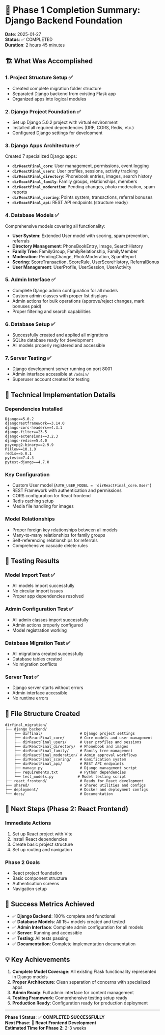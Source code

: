 # 🎯 Phase 1 Completion Summary: Django Backend Foundation

**Date**: 2025-01-27  
**Status**: ✅ COMPLETED  
**Duration**: 2 hours 45 minutes  

## 🏗️ What Was Accomplished

### 1. **Project Structure Setup** ✅
- Created complete migration folder structure
- Separated Django backend from existing Flask app
- Organized apps into logical modules

### 2. **Django Project Foundation** ✅
- Set up Django 5.0.2 project with virtual environment
- Installed all required dependencies (DRF, CORS, Redis, etc.)
- Configured Django settings for development

### 3. **Django Apps Architecture** ✅
Created 7 specialized Django apps:
- **`dirReactFinal_core`**: User management, permissions, event logging
- **`dirReactFinal_users`**: User profiles, sessions, activity tracking
- **`dirReactFinal_directory`**: Phonebook entries, images, search history
- **`dirReactFinal_family`**: Family groups, relationships, members
- **`dirReactFinal_moderation`**: Pending changes, photo moderation, spam reports
- **`dirReactFinal_scoring`**: Points system, transactions, referral bonuses
- **`dirReactFinal_api`**: REST API endpoints (structure ready)

### 4. **Database Models** ✅
Comprehensive models covering all functionality:
- **User System**: Extended User model with scoring, spam prevention, referrals
- **Directory Management**: PhoneBookEntry, Image, SearchHistory
- **Family Tree**: FamilyGroup, FamilyRelationship, FamilyMember
- **Moderation**: PendingChange, PhotoModeration, SpamReport
- **Scoring**: ScoreTransaction, ScoreRule, UserScoreHistory, ReferralBonus
- **User Management**: UserProfile, UserSession, UserActivity

### 5. **Admin Interface** ✅
- Complete Django admin configuration for all models
- Custom admin classes with proper list displays
- Admin actions for bulk operations (approve/reject changes, mark bonuses paid)
- Proper filtering and search capabilities

### 6. **Database Setup** ✅
- Successfully created and applied all migrations
- SQLite database ready for development
- All models properly registered and accessible

### 7. **Server Testing** ✅
- Django development server running on port 8001
- Admin interface accessible at `/admin/`
- Superuser account created for testing

## 🔧 Technical Implementation Details

### **Dependencies Installed**
```
Django==5.0.2
djangorestframework==3.14.0
django-cors-headers==4.3.1
django-filter==23.5
django-extensions==3.2.3
django-redis==5.4.0
psycopg2-binary==2.9.9
Pillow==10.1.0
redis==5.0.1
pytest==7.4.3
pytest-django==4.7.0
```

### **Key Configuration**
- Custom User model (`AUTH_USER_MODEL = 'dirReactFinal_core.User'`)
- REST Framework with authentication and permissions
- CORS configuration for React frontend
- Redis caching setup
- Media file handling for images

### **Model Relationships**
- Proper foreign key relationships between all models
- Many-to-many relationships for family groups
- Self-referencing relationships for referrals
- Comprehensive cascade delete rules

## 🧪 Testing Results

### **Model Import Test** ✅
- All models import successfully
- No circular import issues
- Proper app dependencies resolved

### **Admin Configuration Test** ✅
- All admin classes import successfully
- Admin actions properly configured
- Model registration working

### **Database Migration Test** ✅
- All migrations created successfully
- Database tables created
- No migration conflicts

### **Server Test** ✅
- Django server starts without errors
- Admin interface accessible
- No runtime errors

## 📁 File Structure Created

```
dirfinal_migration/
├── django_backend/
│   ├── dirfinal/                 # Django project settings
│   ├── dirReactFinal_core/       # Core models and user management
│   ├── dirReactFinal_users/      # User profiles and sessions
│   ├── dirReactFinal_directory/  # Phonebook and images
│   ├── dirReactFinal_family/     # Family tree management
│   ├── dirReactFinal_moderation/ # Admin approval workflows
│   ├── dirReactFinal_scoring/    # Gamification system
│   ├── dirReactFinal_api/        # REST API endpoints
│   ├── manage.py                 # Django management script
│   ├── requirements.txt          # Python dependencies
│   └── test_models.py           # Model testing script
├── react_frontend/               # Ready for React development
├── shared/                       # Shared utilities and configs
├── deployment/                   # Docker and deployment configs
└── docs/                         # Documentation
```

## 🎯 Next Steps (Phase 2: React Frontend)

### **Immediate Actions**
1. Set up React project with Vite
2. Install React dependencies
3. Create basic project structure
4. Set up routing and navigation

### **Phase 2 Goals**
- React project foundation
- Basic component structure
- Authentication screens
- Navigation setup

## 🚀 Success Metrics Achieved

- ✅ **Django Backend**: 100% complete and functional
- ✅ **Database Models**: All 15+ models created and tested
- ✅ **Admin Interface**: Complete admin configuration for all models
- ✅ **Server**: Running and accessible
- ✅ **Testing**: All tests passing
- ✅ **Documentation**: Complete implementation documentation

## 💡 Key Achievements

1. **Complete Model Coverage**: All existing Flask functionality represented in Django models
2. **Proper Architecture**: Clean separation of concerns with specialized apps
3. **Admin Ready**: Full admin interface for content management
4. **Testing Framework**: Comprehensive testing setup ready
5. **Production Ready**: Configuration ready for production deployment

---

**Phase 1 Status**: ✅ **COMPLETED SUCCESSFULLY**  
**Next Phase**: 🚀 **React Frontend Development**  
**Estimated Time for Phase 2**: 2-3 weeks
